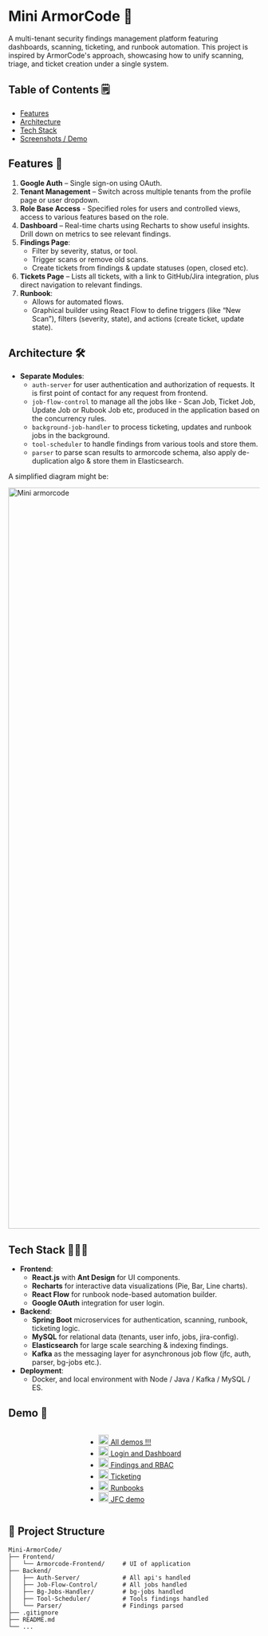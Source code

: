 # Mini ArmorCode 🚀

A multi-tenant security findings management platform featuring dashboards, scanning, ticketing, and runbook automation. This project is inspired by ArmorCode's approach, showcasing how to unify scanning, triage, and ticket creation under a single system.

## Table of Contents 🗒️

- [Features](#features)
- [Architecture](#architecture)
- [Tech Stack](#tech-stack)
- [Screenshots / Demo](#screenshots--demo)

## Features 🌟

1. **Google Auth** – Single sign-on using OAuth.
2. **Tenant Management** – Switch across multiple tenants from the profile page or user dropdown.
3. **Role Base Access** - Specified roles for users and controlled views, access to various features based on the role.
4. **Dashboard** – Real-time charts using Recharts to show useful insights. Drill down on metrics to see relevant findings.
5. **Findings Page**:
   - Filter by severity, status, or tool.
   - Trigger scans or remove old scans.
   - Create tickets from findings & update statuses (open, closed etc).
6. **Tickets Page** – Lists all tickets, with a link to GitHub/Jira integration, plus direct navigation to relevant findings.
7. **Runbook**:
   - Allows for automated flows.
   - Graphical builder using React Flow to define triggers (like “New Scan”), filters (severity, state), and actions (create ticket, update state).
   

## Architecture 🛠️

- **Separate Modules**:
  - `auth-server` for user authentication and authorization of requests. It is first point of contact for any request from frontend.
  - `job-flow-control` to manage all the jobs  like - Scan Job, Ticket Job, Update Job or Rubook Job etc, produced in the application based on the concurrency rules.
  - `background-job-handler` to process ticketing, updates and runbook jobs in the background.
  - `tool-scheduler` to handle findings from various tools and store them.
  - `parser` to parse scan results to armorcode schema, also apply de-duplication algo & store them in Elasticsearch.

A simplified diagram might be:

<img width="1486" alt="Mini armorcode" src="https://github.com/user-attachments/assets/11aeab48-7879-4281-b852-0a2b67538c85" />


## Tech Stack 👨🏻‍💻

- **Frontend**:
  - **React.js** with **Ant Design** for UI components.
  - **Recharts** for interactive data visualizations (Pie, Bar, Line charts).
  - **React Flow** for runbook node-based automation builder.
  - **Google OAuth** integration for user login.
- **Backend**:
  - **Spring Boot** microservices for authentication, scanning, runbook, ticketing logic.
  - **MySQL** for relational data (tenants, user info, jobs, jira-config).
  - **Elasticsearch** for large scale searching & indexing findings.
  - **Kafka** as the messaging layer for asynchronous job flow (jfc, auth, parser, bg-jobs etc.).
- **Deployment**: 
  - Docker, and local environment with Node / Java / Kafka / MySQL / ES.


## Demo 🎥

<div style="display: flex; justify-content: space-evenly; flex-wrap: wrap;">
<ul style="text-align: justify; list-style-type: disc;">
  <li>
    <a href="https://drive.google.com/drive/folders/1Qt5lxD4JF53tgJD454I_h1Qe_Pi-5xsl?usp=sharing" target="_blank">
      <img width="20px" height="20px" src="https://github.com/user-attachments/assets/3b575ae3-a6cc-4f96-863c-05b8a8b6af6e" alt="logo">
      All demos !!!
    </a>
  </li>
  <li>
    <a href="https://drive.google.com/file/d/1-vDj1tAgq67sBu_u_VhGzWMgLOWZ0um-/view?usp=sharing" target="_blank">
      <img width="20px" height="20px" src="https://github.com/user-attachments/assets/3b575ae3-a6cc-4f96-863c-05b8a8b6af6e" alt="logo">
      Login and Dashboard
    </a>
  </li>
  <li>
    <a href="https://drive.google.com/file/d/1oTQs0fbTNZEV1Aq9Or-NH60ioalmrciC/view?usp=drive_link" target="_blank">
      <img width="20px" height="20px" src="https://github.com/user-attachments/assets/3b575ae3-a6cc-4f96-863c-05b8a8b6af6e" alt="logo">
      Findings and RBAC
    </a>
  </li>
  <li>
    <a href="https://drive.google.com/file/d/12uRNtmzKv_vR4Ed-DfD3bxZKygYi162A/view?usp=drive_link" target="_blank">
      <img width="20px" height="20px" src="https://github.com/user-attachments/assets/3b575ae3-a6cc-4f96-863c-05b8a8b6af6e" alt="logo">
      Ticketing
    </a>
  </li>
  <li>
    <a href="https://drive.google.com/file/d/1HbR_0pss1sfx2QLfwjWF_3sKBeH0hVgU/view?usp=drive_link" target="_blank">
      <img width="20px" height="20px" src="https://github.com/user-attachments/assets/3b575ae3-a6cc-4f96-863c-05b8a8b6af6e" alt="logo">
      Runbooks
    </a>
  </li>
  <li>
    <a href="https://drive.google.com/file/d/1XYGdC9fqmBmmnVTa8CdWyd3pf2vMcZ3b/view?usp=drive_link" target="_blank">
      <img width="20px" height="20px" src="https://github.com/user-attachments/assets/3b575ae3-a6cc-4f96-863c-05b8a8b6af6e" alt="logo">
      JFC demo
    </a>
  </li>
</ul>
</div>

## 📂 Project Structure

```
Mini-ArmorCode/
├── Frontend/
│   └── Armorcode-Frontend/     # UI of application
├── Backend/
│   ├── Auth-Server/            # All api's handled 
│   ├── Job-Flow-Control/       # All jobs handled
│   ├── Bg-Jobs-Handler/        # bg-jobs handled
│   ├── Tool-Scheduler/         # Tools findings handled
│   └── Parser/                 # Findings parsed 
├── .gitignore
├── README.md
└── ...
```



